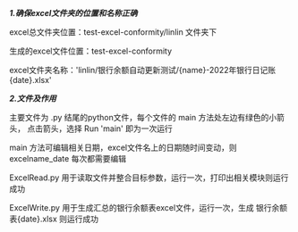 
***1.确保excel文件夹的位置和名称正确***

excel总文件夹位置：test-excel-conformity/linlin 文件夹下

生成的excel文件位置：test-excel-conformity

excel文件夹名称：'linlin/银行余额自动更新测试/{name}-2022年银行日记账{date}.xlsx'



***2.文件及作用***

主要文件为 .py 结尾的python文件，每个文件的 main 方法处左边有绿色的小箭头，
点击箭头，选择 Run 'main' 即为一次运行

main 方法可编辑相关日期，excel文件名上的日期随时间变动，则 excelname_date 每次都需要编辑

ExcelRead.py 用于读取文件并整合目标参数，运行一次，打印出相关模块则运行成功

ExcelWrite.py 用于生成汇总的银行余额表excel文件，运行一次，生成 银行余额表{date}.xlsx 则运行成功